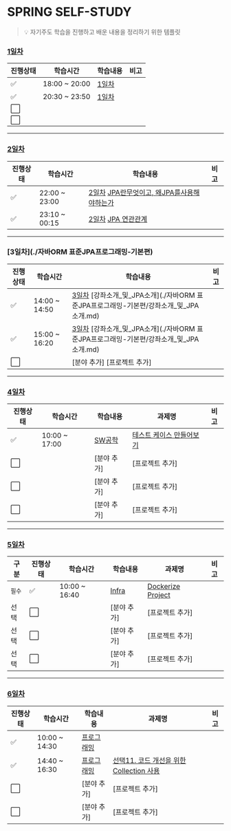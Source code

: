 # SPRING SELF-STUDY

> :bulb: 자기주도 학습을 진행하고 배운 내용을 정리하기 위한 템플릿

### [1일차](./1일차)

| 진행상태             | 학습시간      | 학습내용       | 비고 |
| -------------------- | ------------- | -------------- | ---- |
| :white_check_mark:   | 18:00 ~ 20:00 | [1일차](1일차) |      |
| :white_check_mark:   | 20:30 ~ 23:50 | [1일차](1일차) |      |
| :white_large_square: |               |                |      |
| :white_large_square: |               |                |      |

---

### [2일차](./2일차)

| 진행상태           | 학습시간      | 학습내용                                                                                              | 비고 |
| ------------------ | ------------- | ----------------------------------------------------------------------------------------------------- | ---- |
| :white_check_mark: | 22:00 ~ 23:00 | [2일차](2일차) [JPA란무엇이고, 왜JPA를사용해야하는가](./2일차/JPA란무엇이고,왜JPA를사용해야하는가.md) |      |
| :white_check_mark: | 23:10 ~ 00:15 | [2일차](2일차) [JPA 연관관계](./2일차/JPA연관관계.md)                                                 |      |

---

### [3일차](./자바ORM 표준JPA프로그래밍-기본편)

| 진행상태             | 학습시간      | 학습내용                                                                                            | 비고 |
| -------------------- | ------------- | --------------------------------------------------------------------------------------------------- | ---- |
| :white_check_mark:   | 14:00 ~ 14:50 | [3일차](3일차) [강좌소개\_및\_JPA소개](./자바ORM 표준JPA프로그래밍-기본편/강좌소개\_및\_JPA소개.md) |      |
| :white_check_mark:   | 15:00 ~ 16:20 | [3일차](3일차) [강좌소개\_및\_JPA소개](./자바ORM 표준JPA프로그래밍-기본편/강좌소개\_및\_JPA소개.md) |      |
| :white_large_square: |               | [분야 추가] [프로젝트 추가]                                                                         |      |

---

### [4일차](2021-12-23.md)

| 진행상태             | 학습시간      | 학습내용         | 과제명                                                      | 비고 |
| -------------------- | ------------- | ---------------- | ----------------------------------------------------------- | ---- |
| :white_check_mark:   | 10:00 ~ 17:00 | [SW공학](SW공학) | [테스트 케이스 만들어보기](SW공학/테스트-케이스-만들어보기) |      |
| :white_large_square: |               | [분야 추가]      | [프로젝트 추가]                                             |      |
| :white_large_square: |               | [분야 추가]      | [프로젝트 추가]                                             |      |
| :white_large_square: |               | [분야 추가]      | [프로젝트 추가]                                             |      |

---

### [5일차](2021-12-24.md)

| 구분   | 진행상태             | 학습시간      | 학습내용       | 과제명                                       | 비고 |
| ------ | -------------------- | ------------- | -------------- | -------------------------------------------- | ---- |
| `필수` | :white_check_mark:   | 10:00 ~ 16:40 | [Infra](Infra) | [Dockerize Project](Infra/Dockerize-Project) |      |
| 선택   | :white_large_square: |               | [분야 추가]    | [프로젝트 추가]                              |      |
| 선택   | :white_large_square: |               | [분야 추가]    | [프로젝트 추가]                              |      |
| 선택   | :white_large_square: |               | [분야 추가]    | [프로젝트 추가]                              |      |

---

### [6일차](2021-12-27.md)

| 진행상태             | 학습시간      | 학습내용                 | 과제명                                                                                  | 비고 |
| -------------------- | ------------- | ------------------------ | --------------------------------------------------------------------------------------- | ---- |
| :white_check_mark:   | 10:00 ~ 14:30 | [프로그래밍](프로그래밍) |                                                                                         |      |
| :white_check_mark:   | 14:40 ~ 16:30 | [프로그래밍](프로그래밍) | [선택11. 코드 개선을 위한 Collection 사용](프로그래밍/코드-개선을-위한-Collection-사용) |      |
| :white_large_square: |               | [분야 추가]              | [프로젝트 추가]                                                                         |      |
| :white_large_square: |               | [분야 추가]              | [프로젝트 추가]                                                                         |      |
